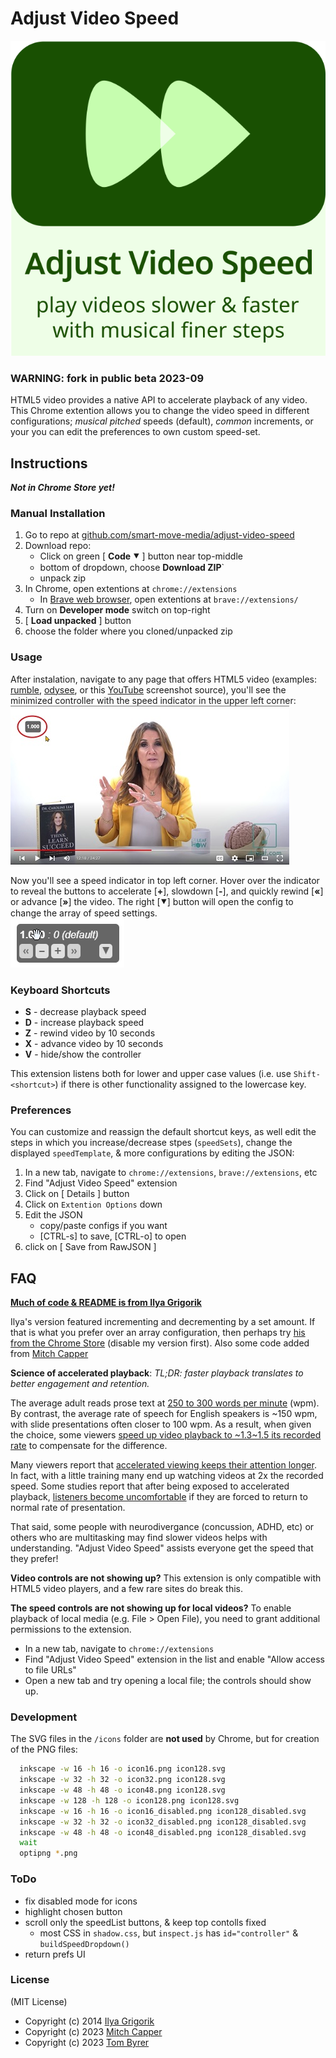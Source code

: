 # Adjust Video Speed

![Adjust Video Speed logo](https://raw.githubusercontent.com/smart-move-media/adjust-video-speed/master/img/adjust-video-speed.logo.svg)

### WARNING: fork in public beta 2023-09

HTML5 video provides a native API to accelerate playback of any video. This Chrome extention allows you to change the video speed in different configurations; *musical pitched* speeds (default),  *common* increments, or your you can edit the preferences to own custom speed-set.


## Instructions
***Not in Chrome Store yet!***

### Manual Installation

  1. Go to repo at [github.com/smart-move-media/adjust-video-speed](https://github.com/smart-move-media/adjust-video-speed)
  2. Download repo:
      * Click on green [ **Code ⯆** ] button near top-middle
      * bottom of dropdown, choose **Download ZIP**`
      * unpack zip
  3. In Chrome, open extentions at `chrome://extensions`
      * In [Brave web browser](https://brave.com/), open extentions at `brave://extensions/`
  4. Turn on **Developer mode** switch on top-right
  5. [ **Load unpacked** ] button
  6. choose the folder where you cloned/unpacked zip

### Usage

After instalation, navigate to any page that offers HTML5 video (examples: <a href="https://rumble.com/v2bmh7d-oatmeal-cake-and-brown-sugar-glaze-old-fashioned-goodness-heirloom-recipe-t.html" target="_blank">rumble</a>, <a href="https://odysee.com/@fireship/cpu-vs-gpu-vs-tpu-vs-dpu-vs-qpu" target="_blank">odysee</a>, or this <a href="https://youtu.be/DfJrL4LEXz0" target="_blank">YouTube</a> screenshot source), you'll see the minimized controller with the speed indicator in the upper left corner:<br/>
![Adjust Video Speed UI in upper-left corner](https://raw.githubusercontent.com/smart-move-media/adjust-video-speed/master/img/0-initalizeed-location.jpg)

Now you'll see a speed indicator in top left corner. Hover over the indicator to reveal the buttons to accelerate [**+**], slowdown [**-**], and quickly rewind [**«**] or advance [**»**] the video.  The right [**⯆**] button will open the config to change the array of speed settings.<br/>
![Adjust Video Speed UI open on hover](https://raw.githubusercontent.com/smart-move-media/adjust-video-speed/master/img/1-hover.jpg)

### Keyboard Shortcuts

- **S** - decrease playback speed
- **D** - increase playback speed
- **Z** - rewind video by 10 seconds
- **X** - advance video by 10 seconds
- **V** - hide/show the controller

This extension listens both for lower and upper case values (i.e. use `Shift-<shortcut>`) if there is other functionality assigned to the lowercase key.

### Preferences

You can customize and reassign the default shortcut keys, as well edit the steps in which you increase/decrease stpes (`speedSets`), change the displayed `speedTemplate`, & more configurations by editing the JSON:

1. In a new tab, navigate to `chrome://extensions`, `brave://extensions`, etc
2. Find "Adjust Video Speed" extension
3. Click on [ Details ] button
3. Click on `Extention Options` down
4. Edit the JSON
    - copy/paste configs if you want
    - [CTRL-s] to save, [CTRL-o] to open
5. click on [ Save from RawJSON ]


## FAQ

**[Much of code & README is from Ilya Grigorik](https://github.com/igrigorik/videospeed)**

Ilya's version featured incrementing and decrementing by a set amount.  If that is what you prefer over an array configuration, then perhaps try [his from the Chrome Store](https://chrome.google.com/webstore/detail/video-speed-controller/nffaoalbilbmmfgbnbgppjihopabppdk) (disable my version first).
Also some code added from [Mitch Capper](https://github.com/mitchcapper/videospeed)

**Science of accelerated playback**: _TL;DR: faster playback translates to better engagement and retention._

The average adult reads prose text at [250 to 300 words per minute](http://www.paperbecause.com/PIOP/files/f7/f7bb6bc5-2c4a-466f-9ae7-b483a2c0dca4.pdf) (wpm). By contrast, the average rate of speech for English speakers is ~150 wpm,
with slide presentations often closer to 100 wpm. As a result, when given the choice, some viewers [speed up video playback to ~1.3\~1.5 its recorded rate](http://research.microsoft.com/en-us/um/redmond/groups/coet/compression/chi99/paper.pdf) to compensate for the difference.

Many viewers report that [accelerated viewing keeps their attention longer](http://www.enounce.com/docs/BYUPaper020319.pdf). In fact, with a little training many end up watching videos at 2x the recorded speed. Some studies report that after being exposed to accelerated playback, [listeners become uncomfortable](http://alumni.media.mit.edu/~barons/html/avios92.html#beasleyalteredspeech) if they are forced to return to normal rate of presentation.

That said, some people with neurodivergance (concussion, ADHD, etc) or others who are multitasking may find slower videos helps with understanding.  "Adjust Video Speed" assists everyone get the speed that they prefer!

**Video controls are not showing up?** This extension is only compatible with HTML5 video players, and a few rare sites do break this.

**The speed controls are not showing up for local videos?** To enable playback of local media (e.g. File > Open File), you need to grant additional permissions to the extension.

- In a new tab, navigate to `chrome://extensions`
- Find "Adjust Video Speed" extension in the list and enable "Allow access
  to file URLs"
- Open a new tab and try opening a local file; the controls should show up.

### Development

The SVG files in the `/icons` folder are **not used** by Chrome, but for creation of the PNG files:
```bash
  inkscape -w 16 -h 16 -o icon16.png icon128.svg
  inkscape -w 32 -h 32 -o icon32.png icon128.svg
  inkscape -w 48 -h 48 -o icon48.png icon128.svg
  inkscape -w 128 -h 128 -o icon128.png icon128.svg
  inkscape -w 16 -h 16 -o icon16_disabled.png icon128_disabled.svg
  inkscape -w 32 -h 32 -o icon32_disabled.png icon128_disabled.svg
  inkscape -w 48 -h 48 -o icon48_disabled.png icon128_disabled.svg
  wait
  optipng *.png
```

### ToDo

  * fix disabled mode for icons
  * highlight chosen button
  * scroll only the speedList buttons, & keep top contolls fixed
    + most CSS in `shadow.css`, but `inspect.js` has `id="controller"` & `buildSpeedDropdown()`
  * return prefs UI

### License

(MIT License)
- Copyright (c) 2014 [Ilya Grigorik](https://github.com/igrigorik)
- Copyright (c) 2023 [Mitch Capper](https://github.com/mitchcapper)
- Copyright (c) 2023 [Tom Byrer](https://github.com/tomByrer)
